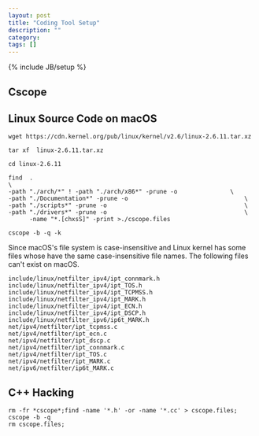 ```yaml
---
layout: post
title: "Coding Tool Setup"
description: ""
category:
tags: []
---
```

{% include JB/setup %}

## Cscope


## Linux Source Code on macOS
```
wget https://cdn.kernel.org/pub/linux/kernel/v2.6/linux-2.6.11.tar.xz

tar xf  linux-2.6.11.tar.xz

cd linux-2.6.11

find  .                                                                \
-path "./arch/*" ! -path "./arch/x86*" -prune -o               \
-path "./Documentation*" -prune -o                                 \
-path "./scripts*" -prune -o                                       \
-path "./drivers*" -prune -o                                       \
      -name "*.[chxsS]" -print >./cscope.files

cscope -b -q -k
```

Since macOS's file system is case-insensitive and Linux kernel has some files
whose have the same case-insensitive file names. The following files can't exist
on macOS.

```
include/linux/netfilter_ipv4/ipt_connmark.h
include/linux/netfilter_ipv4/ipt_TOS.h
include/linux/netfilter_ipv4/ipt_TCPMSS.h
include/linux/netfilter_ipv4/ipt_MARK.h
include/linux/netfilter_ipv4/ipt_ECN.h
include/linux/netfilter_ipv4/ipt_DSCP.h
include/linux/netfilter_ipv6/ip6t_MARK.h
net/ipv4/netfilter/ipt_tcpmss.c
net/ipv4/netfilter/ipt_ecn.c
net/ipv4/netfilter/ipt_dscp.c
net/ipv4/netfilter/ipt_connmark.c
net/ipv4/netfilter/ipt_TOS.c
net/ipv4/netfilter/ipt_MARK.c
net/ipv6/netfilter/ip6t_MARK.c
```

## C++ Hacking

```
rm -fr *cscope*;find -name '*.h' -or -name '*.cc' > cscope.files; cscope -b -q
rm cscope.files;
```
